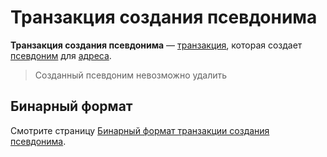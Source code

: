 # Транзакция создания псевдонима

**Транзакция создания псевдонима** — [транзакция](/ru/blockchain/transaction), которая создает [псевдоним](/ru/blockchain/account/alias) для [адреса](/ru/blockchain/account/address).

> Созданный псевдоним невозможно удалить

## Бинарный формат

Смотрите страницу [Бинарный формат транзакции создания псевдонима](/ru/blockchain/binary-format/transaction-binary-format/alias-transaction-binary-format).
